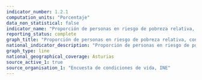 ```yaml
---
indicator_number: 1.2.1
computation_units: "Porcentaje"
data_non_statistical: false
indicator_name: "Proporción de personas en riesgo de pobreza relativa, considerando el umbral nacional de pobreza"
reporting_status: complete
graph_title: "Proporción de personas en riesgo de pobreza relativa, considerando el umbral nacional de pobreza"
national_indicator_description: "Proporción de personas en riesgo de pobreza relativa, considerando el umbral nacional de pobreza"
graph_type: line
national_geographical_coverage: Asturias
source_active_1: true
source_organisation_1: "Encuesta de condiciones de vida, INE"
---
```

